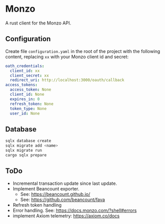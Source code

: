 # Monzo

A rust client for the Monzo API.

## Configuration

Create file `configuration.yaml` in the root of the project with the following content, replacing `xx` with your Monzo client id and secret:

```yaml
oath_credentials:
  client_id: xx
  client_secret: xx
  redirect_uri: http://localhost:3000/oauth/callback
access_tokens:
  access_token: None
  client_id: None
  expires_in: 0
  refresh_token: None
  token_type: None
  user_id: None
```

## Database

```bash
sqlx database create
sqlx migrate add <name>
sqlx migrate run
cargo sqlx prepare
```

## ToDo

- Incremental transaction update since last update.
- Implement Beancount exporter.
  - See: https://beancount.github.io/
  - See: https://github.com/beancount/fava
- Refresh token handling
- Error handling. See: https://docs.monzo.com/?shell#errors
- implement Axiom telemetry: https://axiom.co/docs
